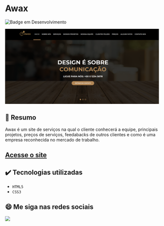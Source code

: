 # Awax
![Badge em Desenvolvimento](http://img.shields.io/static/v1?label=STATUS&message=CONCLUIDO&color=GREEN&style=for-the-badge)             

<img src="https://github.com/luizfelipe9627/awax/blob/master/images/awax.png" alt="Site">

## 📄 Resumo
Awax é um site de serviços na qual o cliente conhecerá a equipe, principais projetos, preços de  serviços, feedabacks de outros clientes e como é uma empresa reconhecida no mercado de trabalho.


## <a href="https://luizfelipe9627.github.io/awax">Acesse o site</a>

## ✔️ Tecnologias utilizadas

- ``HTML5``
- ``CSS3``


## 😄 Me siga nas redes sociais<br>

<p align="left">
  <a href="https://www.linkedin.com/in/luizfelipe9627/" target="_blank"><img src="https://img.shields.io/badge/-LinkedIn-%230077B5?style=for-the-badge&logo=linkedin&logoColor=white"></a>
</p>

